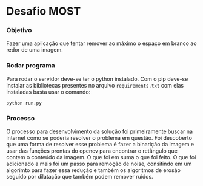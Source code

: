 # Desafio MOST

### Objetivo

Fazer uma aplicação que tentar remover ao máximo o espaço em branco ao redor de uma imagem.

### Rodar programa

Para rodar o servidor deve-se ter o python instalado. Com o pip deve-se instalar as bibliotecas presentes no arquivo `requirements.txt` com elas instaladas basta usar o comando:

``` 
python run.py
``` 

### Processo

O processo para desenvolvimento da solução foi primeiramente buscar na internet como se poderia resolver o problema em questão. Foi descoberto que uma forma de resolver esse problema é fazer a binarição da imagem e usar das funções prontas do opencv para encontrar o retângulo que contem o conteúdo da imagem. O que foi em suma o que foi feito. O que foi adicionado a mais foi um passo para remoção de noise, consitindo em um algorimto para fazer essa redução e também os algoritmos de erosão seguido por dilatação que também podem remover ruídos.
